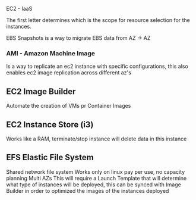 EC2 - IaaS

The first letter determines which is the scope for resource selection for the instances.

EBS Snapshots is a way to migrate EBS data from AZ -> AZ

### AMI - Amazon Machine Image
Is a way to replicate an ec2 instance with specific configurations, this also enables ec2 image replication across different az's


## EC2 Image Builder
Automate the creation of VMs pr Container Images
## EC2 Instance Store (i3)
Works like a RAM, terminate/stop instance will delete data in this instance

## EFS Elastic File System
Shared network file system 
Works only on linux
pay per use, no capacity planning
Multi AZs
This will require a Launch Template that will determine what type of instances will be deployed, this can be synced with Image Builder in order to optimized the images of the instances deployed
